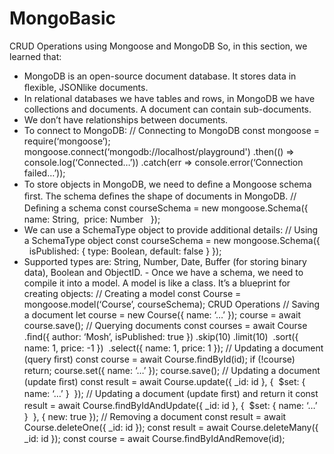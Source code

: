 # MongoBasic


CRUD Operations using Mongoose and MongoDB  So, in this section, we learned that: 
- MongoDB is an open-source document database. It stores data in ﬂexible, JSONlike documents.
- In relational databases we have tables and rows, in MongoDB we have collections and documents. A document can contain sub-documents.
- We don’t have relationships between documents.
- To connect to MongoDB: 
// Connecting to MongoDB 
const mongoose = require(‘mongoose’);
mongoose.connect(‘mongodb://localhost/playground') 
.then(() => console.log(‘Connected…’))
.catch(err => console.error(‘Connection failed…’));
- To store objects in MongoDB, we need to deﬁne a Mongoose schema ﬁrst. The schema deﬁnes the shape of documents in MongoDB. 
// Deﬁning a schema
const courseSchema = new mongoose.Schema({       name: String,      price: Number   });
- We can use a SchemaType object to provide additional details: 
// Using a SchemaType object 
const courseSchema = new mongoose.Schema({      isPublished: { type: Boolean, default: false } });
- Supported types are: String, Number, Date, Buffer (for storing binary data),
Boolean and ObjectID. - Once we have a schema, we need to compile it into a model. A model is like a class. It’s a blueprint for creating objects: 
// Creating a model 
const Course = mongoose.model(‘Course’, courseSchema);
CRUD Operations 
// Saving a document 
let course = new Course({ name: ‘…’ });
course = await course.save();
// Querying documents
const courses = await Course    .ﬁnd({ author: ‘Mosh’, isPublished: true })   .skip(10)   .limit(10)    .sort({ name: 1, price: -1 })    .select({ name: 1, price: 1 });
// Updating a document (query ﬁrst)
const course = await Course.ﬁndById(id); if (!course) return; course.set({ name: ‘…’ }); course.save();
// Updating a document (update ﬁrst)
const result = await Course.update({ _id: id }, {     $set: { name: ‘…’ }  });
// Updating a document (update ﬁrst) and return it
const result = await Course.ﬁndByIdAndUpdate({ _id: id }, {     $set: { name: ‘…’ }  }, { new: true });
// Removing a document
const result = await Course.deleteOne({ _id: id });
const result = await Course.deleteMany({ _id: id }); 
const course = await Course.ﬁndByIdAndRemove(id);
